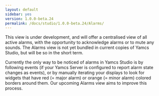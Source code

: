 ```yaml
---
layout: default
sidebar: yes
version: 1.0.0-beta.24
permalink: /docs/studio/1.0.0-beta.24/Alarms/
---
```


This view is under development, and will offer a centralised view of all active alarms, with the opportunity to acknowledge alarms or to mute any sounds. The Alarms view is not yet bundled in current copies of Yamcs Studio, but will be so in the short term.

<div class="hint">
    Currently the only way to be noticed of alarms in Yamcs Studio is by following events (if your Yamcs Server is configured to report alarm state changes as events), or by manually iterating your displays to look for widgets that have red (= major alarm) or orange (= minor alarm) colored borders around them. Our upcoming Alarms view aims to improve this process.
</div>
